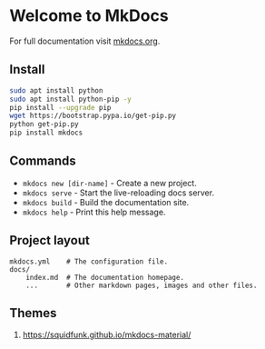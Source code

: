 # Welcome to MkDocs

For full documentation visit [mkdocs.org](http://mkdocs.org).

## Install
```bash
sudo apt install python
sudo apt install python-pip -y
pip install --upgrade pip
wget https://bootstrap.pypa.io/get-pip.py
python get-pip.py
pip install mkdocs
```
## Commands

* `mkdocs new [dir-name]` - Create a new project.
* `mkdocs serve` - Start the live-reloading docs server.
* `mkdocs build` - Build the documentation site.
* `mkdocs help` - Print this help message.

## Project layout

    mkdocs.yml    # The configuration file.
    docs/
        index.md  # The documentation homepage.
        ...       # Other markdown pages, images and other files.

## Themes
1. https://squidfunk.github.io/mkdocs-material/